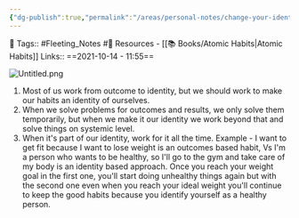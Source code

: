 ```yaml
---
{"dg-publish":true,"permalink":"/areas/personal-notes/change-your-identity/","dgPassFrontmatter":true,"noteIcon":"3","created":"2023-11-14T21:08:40.272+05:30","updated":"2023-12-18T20:55:36.953+05:30"}
---
```


🧶 Tags:: #Fleeting_Notes #🌱 
Resources - [[📚 Books/Atomic Habits\|Atomic Habits]]
Links::
==2021-10-14 - 11:55==

![Untitled.png](/img/user/Resources/%F0%9F%93%81%20Files/%F0%9F%93%B8Images/Untitled.png)
1. Most of us work from outcome to identity, but we should work to make our habits an identity of ourselves.
2. When we solve problems for outcomes and results, we only solve them temporarily, but when we make it our identity we work beyond that and solve things on systemic level.
3. When it's part of our identity, work for it all the time. Example - I want to get fit because I want to lose weight is an outcomes based habit, Vs I'm a person who wants to be healthy, so I'll go to the gym and take care of my body is an identity based approach. Once you reach your weight goal in the first one, you'll start doing unhealthy things again but with the second one even when you reach your ideal weight you'll continue to keep the good habits because you identify yourself as a healthy person.